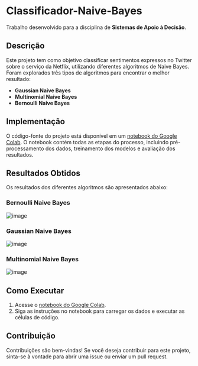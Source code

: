 # Classificador-Naive-Bayes

Trabalho desenvolvido para a disciplina de **Sistemas de Apoio à Decisão**.

## Descrição

Este projeto tem como objetivo classificar sentimentos expressos no Twitter sobre o serviço da Netflix, utilizando diferentes algoritmos de Naive Bayes. Foram explorados três tipos de algoritmos para encontrar o melhor resultado:

- **Gaussian Naive Bayes**
- **Multinomial Naive Bayes**
- **Bernoulli Naive Bayes**

## Implementação

O código-fonte do projeto está disponível em um [notebook do Google Colab](https://colab.research.google.com/drive/1dN6kzYouBeGhx8NTFglUipy8Nl-Xswl2). O notebook contém todas as etapas do processo, incluindo pré-processamento dos dados, treinamento dos modelos e avaliação dos resultados.

## Resultados Obtidos

Os resultados dos diferentes algoritmos são apresentados abaixo:

### Bernoulli Naive Bayes
![image](https://user-images.githubusercontent.com/62573290/218146942-13172480-5b7d-4b85-973b-1e8674b58826.png)

### Gaussian Naive Bayes
![image](https://user-images.githubusercontent.com/62573290/218147052-4856b071-bddb-4bc0-910e-b5f47afe7f56.png)

### Multinomial Naive Bayes
![image](https://user-images.githubusercontent.com/62573290/218147262-9226a0da-f10e-4b23-bb60-0d14d2de760d.png)

## Como Executar

1. Acesse o [notebook do Google Colab](https://colab.research.google.com/drive/1dN6kzYouBeGhx8NTFglUipy8Nl-Xswl2).
2. Siga as instruções no notebook para carregar os dados e executar as células de código.

## Contribuição

Contribuições são bem-vindas! Se você deseja contribuir para este projeto, sinta-se à vontade para abrir uma issue ou enviar um pull request.
